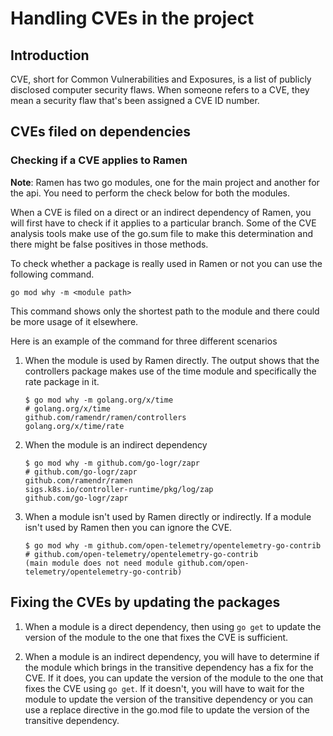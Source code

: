# Handling CVEs in the project

## Introduction

CVE, short for Common Vulnerabilities and Exposures, is a list of publicly
disclosed computer security flaws. When someone refers to a CVE, they mean a
security flaw that's been assigned a CVE ID number.

## CVEs filed on dependencies

### Checking if a CVE applies to Ramen

**Note**: Ramen has two go modules, one for the main project and another for
the api. You need to perform the check below for both the modules.

When a CVE is filed on a direct or an indirect dependency of Ramen, you will
first have to check if it applies to a particular branch. Some of the CVE
analysis tools make use of the go.sum file to make this determination and there
might be false positives in those methods.

To check whether a package is really used in Ramen or not you can use the
following command.

```
go mod why -m <module path>
```

This command shows only the shortest path to the module and there could be more
usage of it elsewhere.

Here is an example of the command for three different scenarios

1. When the module is used by Ramen directly. The output shows that the
   controllers package makes use of the time module and specifically the rate
   package in it.

    ```
    $ go mod why -m golang.org/x/time
    # golang.org/x/time
    github.com/ramendr/ramen/controllers
    golang.org/x/time/rate
    ```

1. When the module is an indirect dependency

    ```
    $ go mod why -m github.com/go-logr/zapr
    # github.com/go-logr/zapr
    github.com/ramendr/ramen
    sigs.k8s.io/controller-runtime/pkg/log/zap
    github.com/go-logr/zapr
    ```

1. When a module isn't used by Ramen directly or indirectly. If a module isn't
   used by Ramen then you can ignore the CVE.

    ```
    $ go mod why -m github.com/open-telemetry/opentelemetry-go-contrib
    # github.com/open-telemetry/opentelemetry-go-contrib
    (main module does not need module github.com/open-telemetry/opentelemetry-go-contrib)
    ```

## Fixing the CVEs by updating the packages

1. When a module is a direct dependency, then using `go get` to update the
   version of the module to the one that fixes the CVE is sufficient.

1. When a module is an indirect dependency, you will have to determine if the
   module which brings in the transitive dependency has a fix for the CVE. If
   it does, you can update the version of the module to the one that fixes the
   CVE using `go get`. If it doesn't, you will have to wait for the module to
   update the version of the transitive dependency or you can use a replace
   directive in the go.mod file to update the version of the transitive
   dependency.
